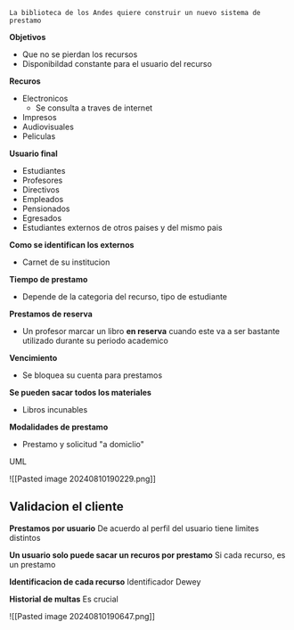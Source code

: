 	La biblioteca de los Andes quiere construir un nuevo sistema de prestamo

**Objetivos**
- Que no se pierdan los recursos
- Disponibildad constante para el usuario del recurso

**Recuros**
- Electronicos
	- Se consulta a traves de internet
- Impresos
- Audiovisuales
- Peliculas

**Usuario final**
- Estudiantes
- Profesores
- Directivos
- Empleados 
- Pensionados
- Egresados
- Estudiantes externos de otros paises y del mismo pais

**Como se identifican los externos**
- Carnet de su institucion

**Tiempo de prestamo**
- Depende de la categoria del recurso, tipo de estudiante 

**Prestamos de reserva**
- Un profesor marcar un libro **en reserva** cuando este va a ser bastante utilizado durante su periodo academico

**Vencimiento**
- Se bloquea su cuenta para prestamos

**Se pueden sacar todos los materiales**
- Libros incunables

**Modalidades de prestamo**
- Prestamo y solicitud "a domiclio"


UML

![[Pasted image 20240810190229.png]]



## Validacion el cliente

**Prestamos por usuario**
De acuerdo al perfil del usuario tiene limites distintos

**Un usuario solo puede sacar un recuros por prestamo**
Si cada recurso, es un prestamo

**Identificacion de cada recurso**
Identificador Dewey

**Historial de multas**
Es crucial

![[Pasted image 20240810190647.png]]


